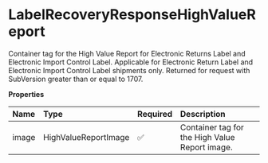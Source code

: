 # LabelRecoveryResponseHighValueReport

Container tag for the High Value Report for Electronic Returns Label and Electronic Import Control Label. Applicable for Electronic Return Label and Electronic Import Control Label shipments only. Returned for request with SubVersion greater than or equal to 1707.

**Properties**

| Name  | Type                 | Required | Description                                    |
| :---- | :------------------- | :------- | :--------------------------------------------- |
| image | HighValueReportImage | ✅       | Container tag for the High Value Report image. |

<!-- This file was generated by liblab | https://liblab.com/ -->
